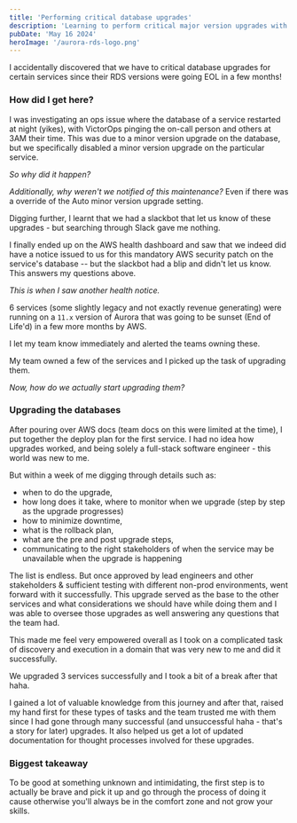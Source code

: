 ```yaml
---
title: 'Performing critical database upgrades'
description: 'Learning to perform critical major version upgrades with less knowledge'
pubDate: 'May 16 2024'
heroImage: '/aurora-rds-logo.png'
---
```


I accidentally discovered that we have to critical database upgrades for certain services since their RDS versions were going EOL in a few months!

### How did I get here?
I was investigating an ops issue where the database of a service restarted at night (yikes), with VictorOps pinging the on-call person and others at 3AM their time. This was due to a minor version upgrade on the database, but we specifically disabled a minor version upgrade on the particular service. 

_So why did it happen?_


_Additionally, why weren't we notified of this maintenance?_ Even if there was a override of the Auto minor version upgrade setting.

Digging further, I learnt that we had a slackbot that let us know of these upgrades - but searching through Slack gave me nothing.

I finally ended up on the AWS health dashboard and saw that we indeed did have a notice issued to us for this mandatory AWS security patch on the service's database -- but the slackbot had a blip and didn't let us know. This answers my questions above.

*This is when I saw another health notice.*

6 services (some slightly legacy and not exactly revenue generating) were running on a `11.x` version of Aurora that was going to be sunset (End of Life'd) in a few more months by AWS. 

I let my team know immediately and alerted the teams owning these.

My team owned a few of the services and I picked up the task of upgrading them.

_Now, how do we actually start upgrading them?_

### Upgrading the databases

After pouring over AWS docs (team docs on this were limited at the time), I put together the deploy plan for the first service. I had no idea how upgrades worked, and being solely a full-stack software engineer - this world was new to me. 

But within a week of me digging through details such as:
- when to do the upgrade, 
- how long does it take, where to monitor when we upgrade  (step by step as the upgrade progresses)
- how to minimize downtime,
- what is the rollback plan, 
- what are the pre and post upgrade steps,
- communicating to the right stakeholders of when the service may be unavailable when the upgrade is happening 

The list is endless. But once approved by lead engineers and other stakeholders & sufficient testing with different non-prod environments, went forward with it successfully. This upgrade served as the base to the other services and what considerations we should have while doing them and I was able to oversee those upgrades as well answering any questions that the team had.

This made me feel very empowered overall as I took on a complicated task of discovery and execution in a domain that was very new to me and did it successfully.

We upgraded 3 services successfully and I took a bit of a break after that haha.

I gained a lot of valuable knowledge from this journey and after that, raised my hand first for these types of tasks and the team trusted me with them since I had gone through many successful (and unsuccessful haha - that's a story for later) upgrades. It also helped us get a lot of updated documentation for thought processes involved for these upgrades.

### Biggest takeaway

To be good at something unknown and intimidating, the first step is to actually be brave and pick it up and go through the process of doing it cause otherwise you'll always be in the comfort zone and not grow your skills.
